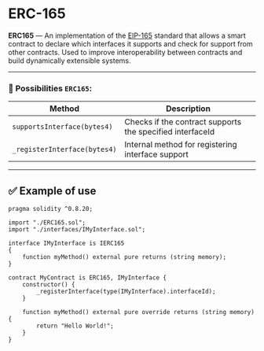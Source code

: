 # ERC-165

**ERC165** — An implementation of the [EIP-165](https://eips.ethereum.org/EIPS/eip-165) standard that allows a smart contract to declare which interfaces it supports and check for support from other contracts. Used to improve interoperability between contracts and build dynamically extensible systems.

---

### 🔧 Possibilities `ERC165`:

| Method                       | Description                                               |
|------------------------------|-----------------------------------------------------------|
| `supportsInterface(bytes4)`  | Checks if the contract supports the specified interfaceId |
| `_registerInterface(bytes4)` | Internal method for registering interface support         |

---

## ✅ Example of use

```solidity
pragma solidity ^0.8.20;

import "./ERC165.sol";
import "./interfaces/IMyInterface.sol";

interface IMyInterface is IERC165
{
    function myMethod() external pure returns (string memory);
}

contract MyContract is ERC165, IMyInterface {
    constructor() {
        _registerInterface(type(IMyInterface).interfaceId);
    }

    function myMethod() external pure override returns (string memory) {
        return "Hello World!";
    }
}
```
